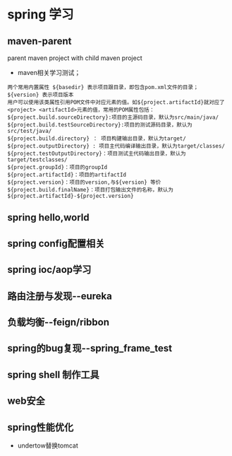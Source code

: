 # spring 学习
## maven-parent
parent maven project with child maven project
* maven相关学习测试；
```
两个常用内置属性 ${basedir} 表示项目跟目录，即包含pom.xml文件的目录；${version} 表示项目版本
用户可以使用该类属性引用POM文件中对应元素的值。如${project.artifactId}就对应了<project> <artifactId>元素的值，常用的POM属性包括：
${project.build.sourceDirectory}:项目的主源码目录，默认为src/main/java/
${project.build.testSourceDirectory}:项目的测试源码目录，默认为src/test/java/
${project.build.directory} ： 项目构建输出目录，默认为target/
${project.outputDirectory} : 项目主代码编译输出目录，默认为target/classes/
${project.testOutputDirectory}：项目测试主代码输出目录，默认为target/testclasses/
${project.groupId}：项目的groupId
${project.artifactId}：项目的artifactId
${project.version}：项目的version,与${version} 等价
${project.build.finalName}：项目打包输出文件的名称，默认为${project.artifactId}-${project.version}
```

## spring hello,world


## spring config配置相关

## spring ioc/aop学习

## 路由注册与发现--eureka

## 负载均衡--feign/ribbon

## spring的bug复现--spring_frame_test

## spring shell 制作工具


## web安全


## spring性能优化
* undertow替换tomcat